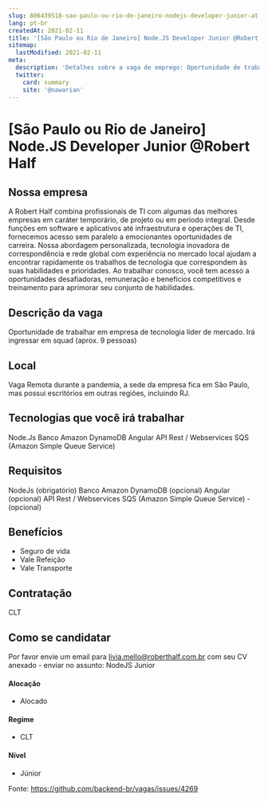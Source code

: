 ```yaml
---
slug: 806439518-sao-paulo-ou-rio-de-janeiro-nodejs-developer-junior-at-robert-half
lang: pt-br
createdAt: 2021-02-11
title: '[São Paulo ou Rio de Janeiro] Node.JS Developer Junior @Robert Half - Vaga de Emprego'
sitemap:
  lastModified: 2021-02-11
meta:
  description: 'Detalhes sobre a vaga de emprego: Oportunidade de trabalhar em empresa de tecnologia líder de mercado. Irá ingressar em squad (aprox. 9 pessoas)'
  twitter:
    card: summary
    site: '@nawarian'
---
```


# [São Paulo ou Rio de Janeiro] Node.JS Developer Junior @Robert Half

## Nossa empresa

A Robert Half combina profissionais de TI com algumas das melhores empresas em caráter temporário, de projeto ou em período integral. Desde funções em software e aplicativos até infraestrutura e operações de TI, fornecemos acesso sem paralelo a emocionantes oportunidades de carreira. Nossa abordagem personalizada, tecnologia inovadora de correspondência e rede global com experiência no mercado local ajudam a encontrar rapidamente os trabalhos de tecnologia que correspondem às suas habilidades e prioridades. Ao trabalhar conosco, você tem acesso a oportunidades desafiadoras, remuneração e benefícios competitivos e treinamento para aprimorar seu conjunto de habilidades.

## Descrição da vaga

Oportunidade de trabalhar em empresa de tecnologia líder de mercado.
Irá ingressar em squad (aprox. 9 pessoas) 

## Local

Vaga Remota durante a pandemia, a sede da empresa fica em São Paulo, mas possui escritórios em outras regiões, incluindo RJ. 

## Tecnologias que você irá trabalhar

Node.Js
Banco Amazon DynamoDB 
Angular
API Rest / Webservices
SQS (Amazon Simple Queue Service)

## Requisitos

NodeJs (obrigatório)
Banco Amazon DynamoDB (opcional)
Angular (opcional)
API Rest / Webservices 
SQS (Amazon Simple Queue Service) - (opcional)

## Benefícios

- Seguro de vida
- Vale Refeição
- Vale Transporte

## Contratação

CLT 

## Como se candidatar

Por favor envie um email para livia.mello@roberthalf.com.br com seu CV anexado - enviar no assunto: NodeJS Junior


#### Alocação
- Alocado

#### Regime
- CLT

#### Nível
- Júnior



Fonte: https://github.com/backend-br/vagas/issues/4269